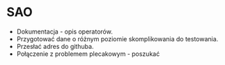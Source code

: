 # SAO

* Dokumentacja - opis operatorów.
* Przygotować dane o różnym poziomie skomplikowania do testowania.
* Przesłać adres do githuba.
* Połączenie z problemem plecakowym - poszukać
